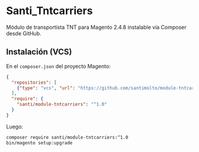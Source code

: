 # Santi_Tntcarriers

Módulo de transportista TNT para Magento 2.4.8 instalable vía Composer desde GitHub.

## Instalación (VCS)
En el `composer.json` del proyecto Magento:

```json
{
  "repositories": [
    {"type": "vcs", "url": "https://github.com/santimolto/module-tntcarriers"}
  ],
  "require": {
    "santi/module-tntcarriers": "^1.0"
  }
}
```

Luego:

```bash
composer require santi/module-tntcarriers:^1.0
bin/magento setup:upgrade
```
